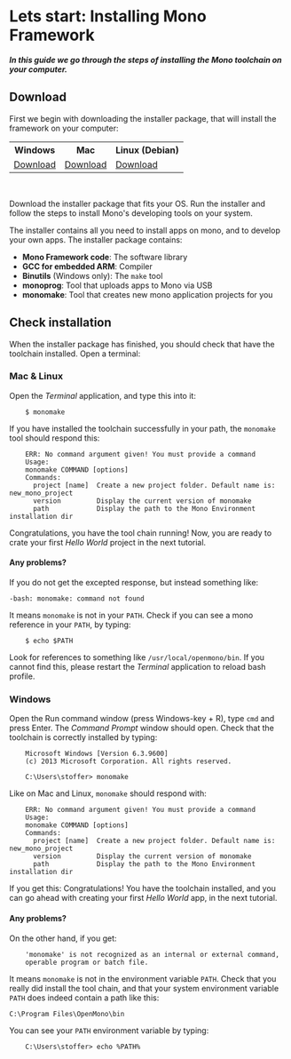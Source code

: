 # Lets start: Installing Mono Framework

***In this guide we go through the steps of installing the Mono toolchain on your computer.***

## Download

First we begin with downloading the installer package, that will install the framework on your computer:

<table class="table wy-text-center" style="width: 100%;">
<tr><th>Windows</th><th>Mac</th><th>Linux (Debian)</th></tr>
<tr>
<td><a href="https://github.com/getopenmono/openmono_package/releases/download/SDKv1_3/OpenMonoSetup-v1.3.0.exe" class="btn btn-neutral"><span class="fa fa-download"></span> Download </a> </td>
<td><a href="https://github.com/getopenmono/openmono_package/releases/download/SDKv1_3/OpenMono-v1.3-Mac.pkg" class="btn btn-neutral"><span class="fa fa-download"></span> Download</a></td>
<td><a href="https://github.com/getopenmono/openmono_package/releases/tag/SDKv1_3" class="btn btn-neutral" target="_blank"><span class="fa fa-download"></span> Download</a></td>
</tr>
</table>
<br/>

Download the installer package that fits your OS. Run the installer and follow the steps to install Mono's developing tools on your system.

The installer contains all you need to install apps on mono, and to develop your own apps. The installer package contains:

 * **Mono Framework code**: The software library
 * **GCC for embedded ARM**: Compiler
 * **Binutils** (Windows only): The `make` tool
 * **monoprog**: Tool that uploads apps to Mono via USB
 * **monomake**: Tool that creates new mono application projects for you

## Check installation

When the installer package has finished, you should check that have the toolchain installed. Open a terminal:

### Mac & Linux

Open the *Terminal* application, and type this into it:

```
	$ monomake
```

If you have installed the toolchain successfully in your path, the `monomake` tool should respond this:

```
	ERR: No command argument given! You must provide a command
	Usage:
	monomake COMMAND [options]
	Commands:
	  project [name]  Create a new project folder. Default name is: new_mono_project
	  version         Display the current version of monomake
	  path            Display the path to the Mono Environment installation dir
```

Congratulations, you have the tool chain running! Now, you are ready to crate your first *Hello World* project in the next tutorial.

#### Any problems?

If you do not get the excepted response, but instead something like:

```
-bash: monomake: command not found
```

It means `monomake` is not in your `PATH`. Check if you can see a mono reference in your `PATH`, by typing:

```
	$ echo $PATH
```

Look for references to something like `/usr/local/openmono/bin`. If you cannot find this, please restart the *Terminal* application to reload bash profile.

### Windows

Open the Run command window (press Windows-key + R), type `cmd` and press Enter. The *Command Prompt* window should open. Check that the toolchain is correctly installed by typing:

```
	Microsoft Windows [Version 6.3.9600]
	(c) 2013 Microsoft Corporation. All rights reserved.

	C:\Users\stoffer> monomake
```

Like on Mac and Linux, `monomake` should respond with:

```
	ERR: No command argument given! You must provide a command
	Usage:
	monomake COMMAND [options]
	Commands:
	  project [name]  Create a new project folder. Default name is: new_mono_project
	  version         Display the current version of monomake
	  path            Display the path to the Mono Environment installation dir
```

If you get this: Congratulations! You have the toolchain installed, and you can go ahead with creating your first *Hello World* app, in the next tutorial.

#### Any problems?

On the other hand, if you get:

```
	'monomake' is not recognized as an internal or external command,
	operable program or batch file.
```

It means `monomake` is not in the environment variable `PATH`. Check that you really did install the tool chain, and that your system environment variable `PATH` does indeed contain a path like this:

```
C:\Program Files\OpenMono\bin
```

You can see your `PATH` environment variable by typing:

```
	C:\Users\stoffer> echo %PATH%
```
